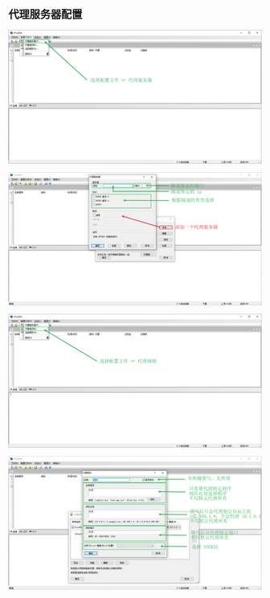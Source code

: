 ## 代理服务器配置
![](attachments/Pasted%20image%2020240411081036.png)

![](attachments/Pasted%20image%2020240411081043.png)

![](attachments/Pasted%20image%2020240411081054.png)

![](attachments/Pasted%20image%2020240411081102.png)